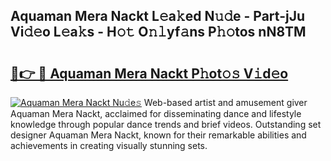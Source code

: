 ## Aquaman Mera Nackt L𝚎a𝚔ed N𝚞𝚍e - Part-jJu Vi𝚍𝚎o L𝚎a𝚔s - H𝚘𝚝 O𝚗𝚕yf𝚊ns P𝚑𝚘tos nN8TM

# <h2><a href="http://kf9dc41.oniu.top/?m=Aquaman+Mera+Nackt">🔗👉 🔴 Aquaman Mera Nackt P𝚑ot𝚘𝚜 V𝚒d𝚎o</a></h2>

[![Aquaman Mera Nackt Nu𝚍e𝚜](https://i.imgur.com/0qMVB7G.gif)](http://kf9dc41.oniu.top/?m=Aquaman+Mera+Nackt)
Web-based artist and amusement giver Aquaman Mera Nackt, acclaimed for disseminating dance and lifestyle knowledge through popular dance trends and brief videos. Outstanding set designer Aquaman Mera Nackt, known for their remarkable abilities and achievements in creating visually stunning sets.  
